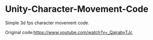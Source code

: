 # Unity-Character-Movement-Code


Simple 3d fps character movement code.

Original code:https://www.youtube.com/watch?v=_QajrabyTJc
